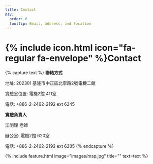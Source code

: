 ```yaml
---
title: Contact
nav:
  order: 6
  tooltip: Email, address, and location
---
```


# {% include icon.html icon="fa-regular fa-envelope" %}Contact


{% capture text %}
**聯絡方式**  

地址: 202301 基隆市中正區北寧路2號電機二館  

實驗室位置: 電機2館 411室  

電話: +886-2-2462-2192 ext 6245

**實驗負責人**  

江明理 老師

辦公室: 電機2館 620室

電話: +886-2-2462-2192 ext 6205
{% endcapture %}

{%
  include feature.html
  image="images/map.jpg"
  title=""
  text=text
%}
